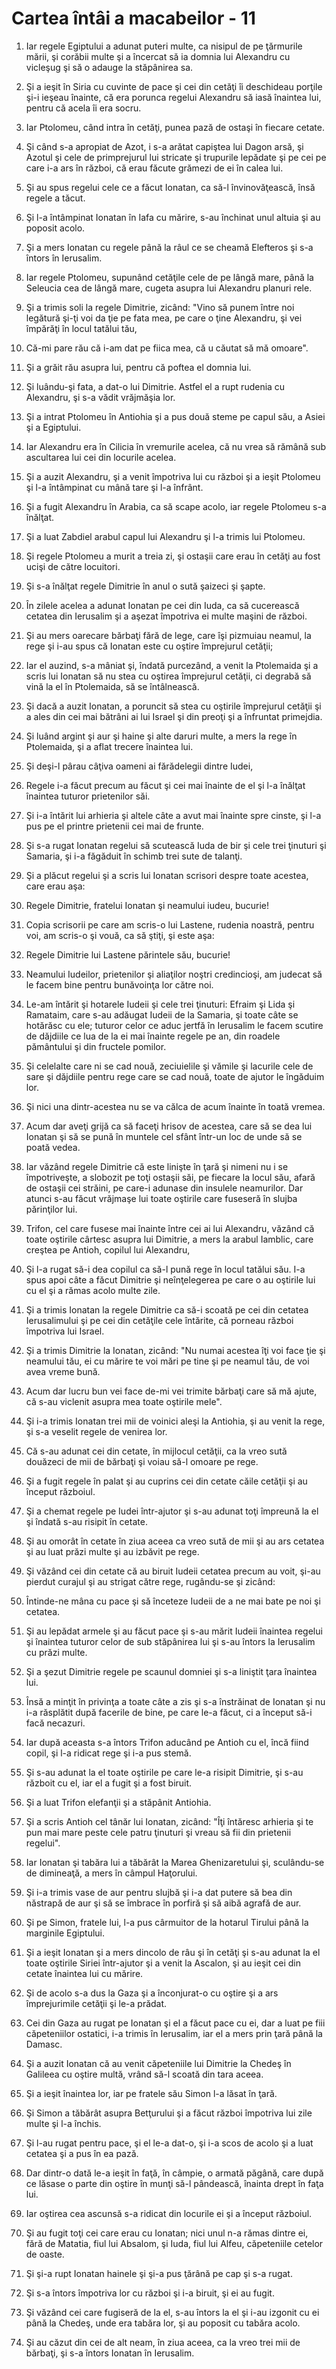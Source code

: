 # Cartea &#238;nt&#226;i a macabeilor - 11

1. Iar regele Egiptului a adunat puteri multe, ca nisipul de pe ţărmurile mării, şi corăbii multe şi a încercat să ia domnia lui Alexandru cu vicleşug şi să o adauge la stăpânirea sa. 

2. Şi a ieşit în Siria cu cuvinte de pace şi cei din cetăţi îi deschideau porţile şi-i ieşeau înainte, că era porunca regelui Alexandru să iasă înaintea lui, pentru că acela îi era socru. 

3. Iar Ptolomeu, când intra în cetăţi, punea pază de ostaşi în fiecare cetate. 

4. Şi când s-a apropiat de Azot, i s-a arătat capiştea lui Dagon arsă, şi Azotul şi cele de primprejurul lui stricate şi trupurile lepădate şi pe cei pe care i-a ars în război, că erau făcute grămezi de ei în calea lui. 

5. Şi au spus regelui cele ce a făcut Ionatan, ca să-l învinovăţească, însă regele a tăcut. 

6. Şi l-a întâmpinat Ionatan în Iafa cu mărire, s-au închinat unul altuia şi au poposit acolo. 

7. Şi a mers Ionatan cu regele până la râul ce se cheamă Elefteros şi s-a întors în Ierusalim. 

8. Iar regele Ptolomeu, supunând cetăţile cele de pe lângă mare, până la Seleucia cea de lângă mare, cugeta asupra lui Alexandru planuri rele. 

9. Şi a trimis soli la regele Dimitrie, zicând: "Vino să punem între noi legătură şi-ţi voi da ţie pe fata mea, pe care o ţine Alexandru, şi vei împărăţi în locul tatălui tău, 

10. Că-mi pare rău că i-am dat pe fiica mea, că u căutat să mă omoare". 

11. Şi a grăit rău asupra lui, pentru că poftea el domnia lui. 

12. Şi luându-şi fata, a dat-o lui Dimitrie. Astfel el a rupt rudenia cu Alexandru, şi s-a vădit vrăjmăşia lor. 

13. Şi a intrat Ptolomeu în Antiohia şi a pus două steme pe capul său, a Asiei şi a Egiptului. 

14. Iar Alexandru era în Cilicia în vremurile acelea, că nu vrea să rămână sub ascultarea lui cei din locurile acelea. 

15. Şi a auzit Alexandru, şi a venit împotriva lui cu război şi a ieşit Ptolomeu şi l-a întâmpinat cu mână tare şi l-a înfrânt. 

16. Şi a fugit Alexandru în Arabia, ca să scape acolo, iar regele Ptolomeu s-a înălţat. 

17. Şi a luat Zabdiel arabul capul lui Alexandru şi l-a trimis lui Ptolomeu. 

18. Şi regele Ptolomeu a murit a treia zi, şi ostaşii care erau în cetăţi au fost ucişi de către locuitori. 

19. Şi s-a înălţat regele Dimitrie în anul o sută şaizeci şi şapte. 

20. În zilele acelea a adunat Ionatan pe cei din Iuda, ca să cucerească cetatea din Ierusalim şi a aşezat împotriva ei multe maşini de război. 

21. Şi au mers oarecare bărbaţi fără de lege, care îşi pizmuiau neamul, la rege şi i-au spus că Ionatan este cu oştire împrejurul cetăţii; 

22. Iar el auzind, s-a mâniat şi, îndată purcezând, a venit la Ptolemaida şi a scris lui Ionatan să nu stea cu oştirea împrejurul cetăţii, ci degrabă să vină la el în Ptolemaida, să se întâlnească. 

23. Şi dacă a auzit Ionatan, a poruncit să stea cu oştirile împrejurul cetăţii şi a ales din cei mai bătrâni ai lui Israel şi din preoţi şi a înfruntat primejdia. 

24. Şi luând argint şi aur şi haine şi alte daruri multe, a mers la rege în Ptolemaida, şi a aflat trecere înaintea lui. 

25. Şi deşi-l pârau câţiva oameni ai fărădelegii dintre Iudei, 

26. Regele i-a făcut precum au făcut şi cei mai înainte de el şi l-a înălţat înaintea tuturor prietenilor săi. 

27. Şi i-a întărit lui arhieria şi altele câte a avut mai înainte spre cinste, şi l-a pus pe el printre prietenii cei mai de frunte. 

28. Şi s-a rugat Ionatan regelui să scutească Iuda de bir şi cele trei ţinuturi şi Samaria, şi i-a făgăduit în schimb trei sute de talanţi. 

29. Şi a plăcut regelui şi a scris lui Ionatan scrisori despre toate acestea, care erau aşa: 

30. Regele Dimitrie, fratelui Ionatan şi neamului iudeu, bucurie! 

31. Copia scrisorii pe care am scris-o lui Lastene, rudenia noastră, pentru voi, am scris-o şi vouă, ca să ştiţi, şi este aşa: 

32. Regele Dimitrie lui Lastene părintele său, bucurie! 

33. Neamului Iudeilor, prietenilor şi aliaţilor noştri credincioşi, am judecat să le facem bine pentru bunăvoinţa lor către noi. 

34. Le-am întărit şi hotarele Iudeii şi cele trei ţinuturi: Efraim şi Lida şi Ramataim, care s-au adăugat Iudeii de la Samaria, şi toate câte se hotărăsc cu ele; tuturor celor ce aduc jertfă în Ierusalim le facem scutire de dăjdiile ce lua de la ei mai înainte regele pe an, din roadele pământului şi din fructele pomilor. 

35. Şi celelalte care ni se cad nouă, zeciuielile şi vămile şi lacurile cele de sare şi dăjdiile pentru rege care se cad nouă, toate de ajutor le îngăduim lor. 

36. Şi nici una dintr-acestea nu se va călca de acum înainte în toată vremea. 

37. Acum dar aveţi grijă ca să faceţi hrisov de acestea, care să se dea lui Ionatan şi să se pună în muntele cel sfânt într-un loc de unde să se poată vedea. 

38. Iar văzând regele Dimitrie că este linişte în ţară şi nimeni nu i se împotriveşte, a slobozit pe toţi ostaşii săi, pe fiecare la locul său, afară de ostaşii cei străini, pe care-i adunase din insulele neamurilor. Dar atunci s-au făcut vrăjmaşe lui toate oştirile care fuseseră în slujba părinţilor lui. 

39. Trifon, cel care fusese mai înainte între cei ai lui Alexandru, văzând că toate oştirile cârtesc asupra lui Dimitrie, a mers la arabul Iamblic, care creştea pe Antioh, copilul lui Alexandru, 

40. Şi l-a rugat să-i dea copilul ca să-l pună rege în locul tatălui său. I-a spus apoi câte a făcut Dimitrie şi neînţelegerea pe care o au oştirile  lui cu el şi a rămas acolo multe zile. 

41. Şi a trimis Ionatan la regele Dimitrie ca să-i scoată pe cei din cetatea Ierusalimului şi pe cei din cetăţile cele întărite, că porneau război împotriva lui Israel. 

42. Şi a trimis Dimitrie la Ionatan, zicând: "Nu numai acestea îţi voi face ţie şi neamului tău, ei cu mărire te voi mări pe tine şi pe neamul tău, de voi avea vreme bună. 

43. Acum dar lucru bun vei face de-mi vei trimite bărbaţi care să mă ajute, că s-au viclenit asupra mea toate oştirile mele". 

44. Şi i-a trimis Ionatan trei mii de voinici aleşi la Antiohia, şi au venit la rege, şi s-a veselit regele de venirea lor. 

45. Că s-au adunat cei din cetate, în mijlocul cetăţii, ca la vreo sută douăzeci de mii de bărbaţi şi voiau să-l omoare pe rege. 

46. Şi a fugit regele în palat şi au cuprins cei din cetate căile cetăţii şi au început războiul. 

47. Şi a chemat regele pe Iudei într-ajutor şi s-au adunat toţi împreună la el şi îndată s-au risipit în cetate. 

48. Şi au omorât în cetate în ziua aceea ca vreo sută de mii şi au ars cetatea şi au luat prăzi multe şi au izbăvit pe rege. 

49. Şi văzând cei din cetate că au biruit Iudeii cetatea precum au voit, şi-au pierdut curajul şi au strigat către rege, rugându-se şi zicând: 

50. Întinde-ne mâna cu pace şi să înceteze Iudeii de a ne mai bate pe noi şi cetatea. 

51. Şi au lepădat armele şi au făcut pace şi s-au mărit Iudeii înaintea regelui şi înaintea tuturor celor de sub stăpânirea lui şi s-au întors la Ierusalim cu prăzi multe. 

52. Şi a şezut Dimitrie regele pe scaunul domniei şi s-a liniştit ţara înaintea lui. 

53. Însă a minţit în privinţa a toate câte a zis şi s-a înstrăinat de Ionatan şi nu i-a răsplătit după facerile de bine, pe care le-a făcut, ci a început să-i facă necazuri. 

54. Iar după aceasta s-a întors Trifon aducând pe Antioh cu el, încă fiind copil, şi l-a ridicat rege şi i-a pus stemă. 

55. Şi s-au adunat la el toate oştirile pe care le-a risipit Dimitrie, şi s-au războit cu el, iar el a fugit şi a fost biruit. 

56. Şi a luat Trifon elefanţii şi a stăpânit Antiohia. 

57. Şi a scris Antioh cel tânăr lui Ionatan, zicând: "Îţi întăresc arhieria şi te pun mai mare peste cele patru ţinuturi şi vreau să fii din prietenii regelui". 

57. Iar Ionatan şi tabăra lui a tăbărât la Marea Ghenizaretului şi, sculându-se de dimineaţă, a mers în câmpul Haţorului. 

58. Şi i-a trimis vase de aur pentru slujbă şi i-a dat putere să bea din năstrapă de aur şi să se îmbrace în porfiră şi să aibă agrafă de aur. 

59. Şi pe Simon, fratele lui, l-a pus cârmuitor de la hotarul Tirului până la marginile Egiptului. 

60. Şi a ieşit Ionatan şi a mers dincolo de râu şi în cetăţi şi s-au adunat la el toate oştirile Siriei într-ajutor şi a venit la Ascalon, şi au ieşit cei din cetate înaintea lui cu mărire. 

61. Şi de acolo s-a dus la Gaza şi a înconjurat-o cu oştire şi a ars împrejurimile cetăţii şi le-a prădat. 

62. Cei din Gaza au rugat pe Ionatan şi el a făcut pace cu ei, dar a luat pe fiii căpeteniilor ostatici, i-a trimis în Ierusalim, iar el a mers prin ţară până la Damasc. 

63. Şi a auzit Ionatan că au venit căpeteniile lui Dimitrie la Chedeş în Galileea cu oştire multă, vrând să-l scoată din tara aceea. 

64. Şi a ieşit înaintea lor, iar pe fratele său Simon l-a lăsat în ţară. 

65. Şi Simon a tăbărât asupra Betţurului şi a făcut război împotriva lui zile multe şi l-a închis. 

66. Şi l-au rugat pentru pace, şi el le-a dat-o, şi i-a scos de acolo şi a luat cetatea şi a pus în ea pază. 

68. Dar dintr-o dată le-a ieşit în faţă, în câmpie, o armată păgână, care după ce lăsase o parte din oştire în munţi să-l pândească, înainta drept în faţa lui. 

69. Iar oştirea cea ascunsă s-a ridicat din locurile ei şi a început războiul. 

70. Şi au fugit toţi cei care erau cu Ionatan; nici unul n-a rămas dintre ei, fără de Matatia, fiul lui Absalom, şi Iuda, fiul lui Alfeu, căpeteniile cetelor de oaste. 

71. Şi şi-a rupt Ionatan hainele şi şi-a pus ţărână pe cap şi s-a rugat. 

72. Şi s-a întors împotriva lor cu război şi i-a biruit, şi ei au fugit. 

73. Şi văzând cei care fugiseră de la el, s-au întors la el şi i-au izgonit cu ei până la Chedeş, unde era tabăra lor, şi au poposit cu tabăra acolo. 

74. Şi au căzut din cei de alt neam, în ziua aceea, ca la vreo trei mii de bărbaţi, şi s-a întors Ionatan în Ierusalim. 

